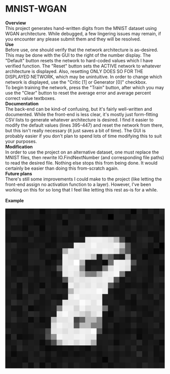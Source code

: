 # MNIST-WGAN
<b>Overview</b><br>
This project generates hand-written digits from the MNIST dataset using WGAN architecture. While debugged, a few lingering issues may remain, if you encounter any please submit them and they will be resolved.
<br><b>Use</b><br>
Before use, one should verify that the network architecture is as-desired. This may be done with the GUI to the right of the number display. The "Default" button resets the network to hard-coded values which I have verified function. The "Reset" button sets the ACTIVE network to whatever architecture is displayed. Also, resetting ONLY DOES SO FOR THE DISPLAYED NETWORK, which may be unintuitive. In order to change which network is displayed, use the "Critic \[1\] or Generator \[0\]" checkbox.
<br>To begin training the network, press the "Train" button, after which you may use the "Clear" button to reset the average error and average percent correct value textboxes.
<br><b>Documentation</b><br>
The back-end can be kind-of confusing, but it's fairly well-written and documented. While the front-end is less clear, it's mostly just form-fitting CSV lists to generate whatever architecture is desired. I find it easier to modify the default values (lines 395-447) and reset the network from there, but this isn't really necessary (it just saves a bit of time). The GUI is probably easier if you don't plan to spend lots of time modifying this to suit your purposes.
<br><b>Modification</b><br>
In order to use the project on an alternative dataset, one must replace the MNIST files, then rewrite IO.FindNextNumber (and corresponding file paths) to read the desired file. Nothing else stops this from being done. It would certainly be easier than doing this from-scratch again.
<br><b>Future plans</b><br>
There's still some improvements I could make to the project (like letting the front-end assign no activation function to a layer). However, I've been working on this for so long that I feel like letting this rest as-is for a while.
<br><br>
<b>Example</b><br><br>
![A 1](https://github.com/qdm097/MNIST-WGAN/blob/master/WGAN1/WGAN8.PNG)
<br><br>

